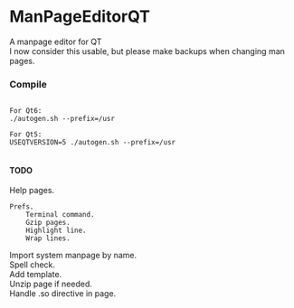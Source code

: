 # ManPageEditorQT
A manpage editor for QT  
I now consider this usable, but please make backups when changing man pages.  


### Compile
```

For Qt6:
./autogen.sh --prefix=/usr

For Qt5:
USEQTVERSION=5 ./autogen.sh --prefix=/usr


```

#### TODO
Help pages.  

	Prefs.  
		Terminal command.  
		Gzip pages.  
		Highlight line.  
		Wrap lines.  
		

Import system manpage by name.  
Spell check.  
Add template.  
Unzip page if needed.  
Handle .so directive in page.  

